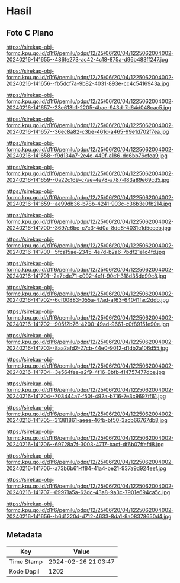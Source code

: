 # Hasil

## Foto C Plano

https://sirekap-obj-formc.kpu.go.id/d1f6/pemilu/pdpr/12/25/06/20/04/1225062004002-20240216-141655--486fe273-ac42-4c18-875a-d96b483ff247.jpg

https://sirekap-obj-formc.kpu.go.id/d1f6/pemilu/pdpr/12/25/06/20/04/1225062004002-20240216-141656--fb5dcf7a-9b82-4031-893e-cc4c5416943a.jpg

https://sirekap-obj-formc.kpu.go.id/d1f6/pemilu/pdpr/12/25/06/20/04/1225062004002-20240216-141657--23e613b1-2205-4bae-943d-7d64d048cac5.jpg

https://sirekap-obj-formc.kpu.go.id/d1f6/pemilu/pdpr/12/25/06/20/04/1225062004002-20240216-141657--36ec8a82-c3be-461c-a465-99e1d702f7ea.jpg

https://sirekap-obj-formc.kpu.go.id/d1f6/pemilu/pdpr/12/25/06/20/04/1225062004002-20240216-141658--f9d134a7-2e4c-449f-a186-dd6bb76cfea9.jpg

https://sirekap-obj-formc.kpu.go.id/d1f6/pemilu/pdpr/12/25/06/20/04/1225062004002-20240216-141659--0a22c169-c7ae-4e78-a787-f83a89e69cd5.jpg

https://sirekap-obj-formc.kpu.go.id/d1f6/pemilu/pdpr/12/25/06/20/04/1225062004002-20240216-141659--ae99db36-b78b-4241-903c-c36b3e0fb214.jpg

https://sirekap-obj-formc.kpu.go.id/d1f6/pemilu/pdpr/12/25/06/20/04/1225062004002-20240216-141700--3697e6be-c7c3-4d0a-8dd8-4031e1d5eeeb.jpg

https://sirekap-obj-formc.kpu.go.id/d1f6/pemilu/pdpr/12/25/06/20/04/1225062004002-20240216-141700--5fca15ae-2345-4e7d-b2a6-7bdf21e1c4fd.jpg

https://sirekap-obj-formc.kpu.go.id/d1f6/pemilu/pdpr/12/25/06/20/04/1225062004002-20240216-141701--2a7bde71-c092-4e1f-90c1-318d35dd99c8.jpg

https://sirekap-obj-formc.kpu.go.id/d1f6/pemilu/pdpr/12/25/06/20/04/1225062004002-20240216-141702--6cf00883-055a-47ad-af63-64041fac2ddb.jpg

https://sirekap-obj-formc.kpu.go.id/d1f6/pemilu/pdpr/12/25/06/20/04/1225062004002-20240216-141702--905f2b76-4200-49ad-9661-c0f89151e90e.jpg

https://sirekap-obj-formc.kpu.go.id/d1f6/pemilu/pdpr/12/25/06/20/04/1225062004002-20240216-141703--8aa2afd2-27cb-44e0-9012-d1db2a106d55.jpg

https://sirekap-obj-formc.kpu.go.id/d1f6/pemilu/pdpr/12/25/06/20/04/1225062004002-20240216-141704--3e564fee-a2f9-4f16-8bfb-f14757477dbe.jpg

https://sirekap-obj-formc.kpu.go.id/d1f6/pemilu/pdpr/12/25/06/20/04/1225062004002-20240216-141704--703444a7-f50f-492a-b716-7e3c9697ff61.jpg

https://sirekap-obj-formc.kpu.go.id/d1f6/pemilu/pdpr/12/25/06/20/04/1225062004002-20240216-141705--31381861-aeee-46fb-bf50-3acb66767db8.jpg

https://sirekap-obj-formc.kpu.go.id/d1f6/pemilu/pdpr/12/25/06/20/04/1225062004002-20240216-141706--69728a7f-3003-4717-bacf-df6b07ffefd8.jpg

https://sirekap-obj-formc.kpu.go.id/d1f6/pemilu/pdpr/12/25/06/20/04/1225062004002-20240216-141706--a73b6b61-ff84-41a4-be21-937a9d924eef.jpg

https://sirekap-obj-formc.kpu.go.id/d1f6/pemilu/pdpr/12/25/06/20/04/1225062004002-20240216-141707--69971a5a-62dc-43a8-9a3c-7901e694ca5c.jpg

https://sirekap-obj-formc.kpu.go.id/d1f6/pemilu/pdpr/12/25/06/20/04/1225062004002-20240216-141656--b6d1220d-d712-4633-8da1-9a08378650d4.jpg


## Metadata

| Key        | Value               |
| ---------- | ------------------- |
| Time Stamp | 2024-02-26 21:03:47 |
| Kode Dapil | 1202                |



